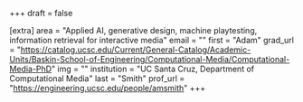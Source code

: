 +++
draft = false

[extra]
area = "Applied AI, generative design, machine playtesting, information retrieval for interactive media"
email = ""
first = "Adam"
grad_url = "https://catalog.ucsc.edu/Current/General-Catalog/Academic-Units/Baskin-School-of-Engineering/Computational-Media/Computational-Media-PhD"
img = ""
institution = "UC Santa Cruz, Department of Computational Media"
last = "Smith"
prof_url = "https://engineering.ucsc.edu/people/amsmith"
+++